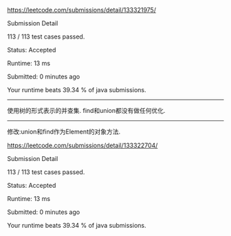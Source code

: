 https://leetcode.com/submissions/detail/133321975/

Submission Detail

113 / 113 test cases passed.

Status: Accepted

Runtime: 13 ms

Submitted: 0 minutes ago

Your runtime beats 39.34 % of java submissions.

***

使用树的形式表示的并查集.
find和union都没有做任何优化.

***
修改:union和find作为Element的对象方法.

https://leetcode.com/submissions/detail/133322704/

Submission Detail

113 / 113 test cases passed.

Status: Accepted

Runtime: 13 ms

Submitted: 0 minutes ago

Your runtime beats 39.34 % of java submissions.